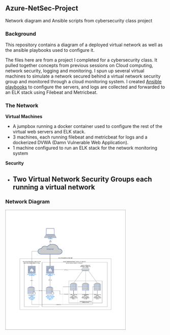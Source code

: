 ## Azure-NetSec-Project
Network diagram and Ansible scripts from cybersecurity class project

### Background

This repository contains a diagram of a deployed virtual network as well as the ansible playbooks used to configure it.  

The files here are from a project I completed for a cybersecurity class. It pulled together concepts from previous sessions on Cloud computing, network security, logging and monitoring. I spun up several virtual machines to simulate a network secured behind a virtual network security group and monitored through a cloud monitoring system. I created [Ansible playbooks](ansible) to configure the servers, and logs are collected and forwarded to an ELK stack using Filebeat and Metricbeat.

### The Network

**Virtual Machines**

- A jumpbox running a docker container used to configure the rest of the virtual web servers and ELK stack. 
- 3 machines, each running filebeat and metricbeat for logs and a dockerized DVWA (Damn Vulnerable Web Application). 
- 1 machine configured to run an ELK stack for the network monitoring system

**Security**

- Two Virtual Network Security Groups each running a virtual network
    - 


### Network Diagram

<img src="diagrams/Azure_Network_Diagram.png" alt="Network_Diagram" title="Azure_Network_Diagram" width="75%" />

